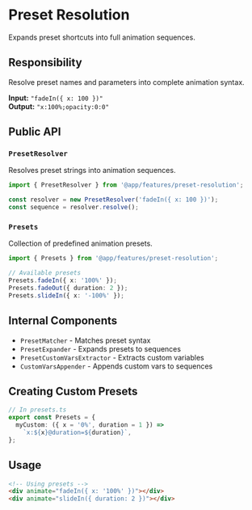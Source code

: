 # Preset Resolution

Expands preset shortcuts into full animation sequences.

## Responsibility

Resolve preset names and parameters into complete animation syntax.

**Input:** `"fadeIn({ x: 100 })"`  
**Output:** `"x:100%;opacity:0:0"`

## Public API

### `PresetResolver`
Resolves preset strings into animation sequences.

```typescript
import { PresetResolver } from '@app/features/preset-resolution';

const resolver = new PresetResolver('fadeIn({ x: 100 })');
const sequence = resolver.resolve();
```

### `Presets`
Collection of predefined animation presets.

```typescript
import { Presets } from '@app/features/preset-resolution';

// Available presets
Presets.fadeIn({ x: '100%' });
Presets.fadeOut({ duration: 2 });
Presets.slideIn({ x: '-100%' });
```

## Internal Components

- `PresetMatcher` - Matches preset syntax
- `PresetExpander` - Expands presets to sequences
- `PresetCustomVarsExtractor` - Extracts custom variables
- `CustomVarsAppender` - Appends custom vars to sequences

## Creating Custom Presets

```typescript
// In presets.ts
export const Presets = {
  myCustom: ({ x = '0%', duration = 1 }) => 
    `x:${x}@duration=${duration}`,
};
```

## Usage

```html
<!-- Using presets -->
<div animate="fadeIn({ x: '100%' })"></div>
<div animate="slideIn({ duration: 2 })"></div>
```
